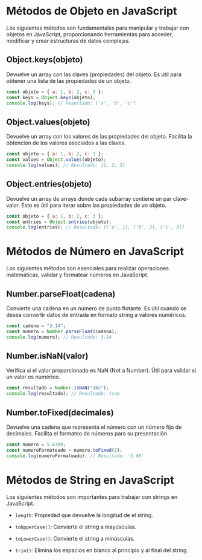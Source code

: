 # Métodos de Objeto en JavaScript

Los siguientes métodos son fundamentales para manipular y trabajar con objetos en JavaScript, proporcionando herramientas para acceder, modificar y crear estructuras de datos complejas.

## Object.keys(objeto)

Devuelve un array con las claves (propiedades) del objeto. Es útil para obtener una lista de las propiedades de un objeto.

```javascript
const objeto = { a: 1, b: 2, c: 3 };
const keys = Object.keys(objeto);
console.log(keys); // Resultado: ['a', 'b', 'c']
```

## Object.values(objeto)

Devuelve un array con los valores de las propiedades del objeto. Facilita la obtención de los valores asociados a las claves.

```javascript
const objeto = { a: 1, b: 2, c: 3 };
const values = Object.values(objeto);
console.log(values); // Resultado: [1, 2, 3]
```

## Object.entries(objeto)

Devuelve un array de arrays donde cada subarray contiene un par clave-valor. Esto es útil para iterar sobre las propiedades de un objeto.

```javascript
const objeto = { a: 1, b: 2, c: 3 };
const entries = Object.entries(objeto);
console.log(entries); // Resultado: [['a', 1], ['b', 2], ['c', 3]]
```

# Métodos de Número en JavaScript

Los siguientes métodos son esenciales para realizar operaciones matemáticas, validar y formatear números en JavaScript.

## Number.parseFloat(cadena)

Convierte una cadena en un número de punto flotante. Es útil cuando se desea convertir datos de entrada en formato string a valores numéricos.

```javascript
const cadena = "3.14";
const numero = Number.parseFloat(cadena);
console.log(numero); // Resultado: 3.14
```

## Number.isNaN(valor)

Verifica si el valor proporcionado es NaN (Not a Number). Útil para validar si un valor es numérico.

```javascript
const resultado = Number.isNaN("abc");
console.log(resultado); // Resultado: true
```

## Number.toFixed(decimales)

Devuelve una cadena que representa el número con un número fijo de decimales. Facilita el formateo de números para su presentación.

```javascript
const numero = 5.6789;
const numeroFormateado = numero.toFixed(2);
console.log(numeroFormateado); // Resultado: '5.68'
```

# Métodos de String en JavaScript

Los siguientes métodos son importantes para trabajar con strings en JavaScript.

- `length`: Propiedad que devuelve la longitud de el string.

- `toUpperCase()`: Convierte el string a mayúsculas.

- `toLowerCase()`: Convierte el string a minúsculas.

- `trim()`: Elimina los espacios en blanco al principio y al final del string.